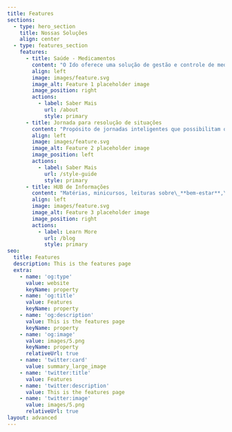 ```yaml
---
title: Features
sections:
  - type: hero_section
    title: Nossas Soluções
    align: center
  - type: features_section
    features:
      - title: Saúde - Medicamentos
        content: "O Ido oferece uma solução de gestão e controle de medicamentos\_**ágil**\_e\_**descomplicada**.\n"
        align: left
        image: images/feature.svg
        image_alt: Feature 1 placeholder image
        image_position: right
        actions:
          - label: Saber Mais
            url: /about
            style: primary
      - title: Jornada para resolução de situações
        content: "Propósito de jornadas inteligentes que possibilitam que o usuário tenha acesso a\_**informação**\_específica sobre determinado problema/questionamento podendo efetivar sua\_**solução**\_através do cumprimento de um passo-a-passo\_**simples**\_e\_**dinâmico**.\n"
        align: left
        image: images/feature.svg
        image_alt: Feature 2 placeholder image
        image_position: left
        actions:
          - label: Saber Mais
            url: /style-guide
            style: primary
      - title: HUB de Informações
        content: "Matérias, minicursos, leituras sobre\_**bem-estar**,\_**saúde**\_e\_**autoconhecimento**, recomendadas de acordo com suas\_**preferências**.\n"
        align: left
        image: images/feature.svg
        image_alt: Feature 3 placeholder image
        image_position: right
        actions:
          - label: Learn More
            url: /blog
            style: primary
seo:
  title: Features
  description: This is the features page
  extra:
    - name: 'og:type'
      value: website
      keyName: property
    - name: 'og:title'
      value: Features
      keyName: property
    - name: 'og:description'
      value: This is the features page
      keyName: property
    - name: 'og:image'
      value: images/5.png
      keyName: property
      relativeUrl: true
    - name: 'twitter:card'
      value: summary_large_image
    - name: 'twitter:title'
      value: Features
    - name: 'twitter:description'
      value: This is the features page
    - name: 'twitter:image'
      value: images/5.png
      relativeUrl: true
layout: advanced
---
```

